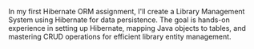 In my first Hibernate ORM assignment, I'll create a Library Management System using Hibernate for data persistence. The goal is hands-on experience in setting up Hibernate, mapping Java objects to tables, and mastering CRUD operations for efficient library entity management.

